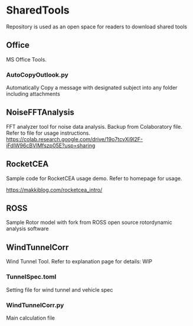 # SharedTools
Repository is used as an open space for readers to download shared tools 

## Office
MS Office Tools.
### AutoCopyOutlook.py
Automatically Copy a message with designated subject into any folder including attachments

## NoiseFFTAnalysis
FFT analyzer tool for noise data analysis. Backup from Colaboratory file.
Refer to file for usage instructions.
https://colab.research.google.com/drive/19o7tcvXi9l2F-iFdlW96cBVlMfszp05E?usp=sharing

## RocketCEA
Sample code for RocketCEA usage demo. Refer to homepage for usage.

https://makkiblog.com/rocketcea_intro/

## ROSS
Sample Rotor model with fork from ROSS open source rotordynamic analysis software

## WindTunnelCorr
Wind Tunnel Tool. Refer to explanation page for details:
WIP
### TunnelSpec.toml
Setting file for wind tunnel and vehicle spec
### WindTunnelCorr.py
Main calculation file
